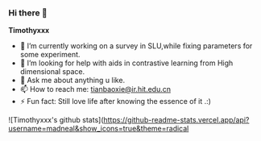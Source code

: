 ### Hi there 👋


**Timothyxxx**


- 🔭 I’m currently working on a survey in SLU,while fixing parameters for some experiment.
- 🤔 I’m looking for help with aids in contrastive learning from High dimensional space.
- 💬 Ask me about anything u like.
- 📫 How to reach me: tianbaoxie@ir.hit.edu.cn
- ⚡ Fun fact: Still love life after knowing the essence of it .:)

![Timothyxxx's github stats](https://github-readme-stats.vercel.app/api?username=madneal&show_icons=true&theme=radical
